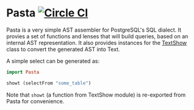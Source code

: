 # Pasta [![Circle CI](https://circleci.com/gh/diogob/pasta/tree/master.svg?style=svg)](https://circleci.com/gh/diogob/pasta/tree/master)

Pasta is a very simple AST assembler for PostgreSQL's SQL dialect.
It provies a set of functions and lenses that will build queries, based on an internal AST representation.
It also provides instances for the [TextShow](https://github.com/RyanGlScott/text-show) class to convert
the generated AST into Text.

A simple select can be generated as:
```haskell
import Pasta

showt (selectFrom "some_table")
```

Note that `showt` (a function from TextShow module) is re-exported from Pasta for convenience. 
